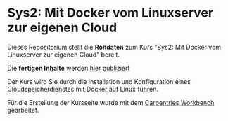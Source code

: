 # Sys2: Mit Docker vom Linuxserver zur eigenen Cloud

Dieses Repositorium stellt die **Rohdaten** zum Kurs "Sys2: Mit Docker vom Linuxserver zur eigenen Cloud" bereit.

Die **fertigen Inhalte** werden [hier publiziert](https://dr-eberle-zentrum.github.io/docker-linuxserver-cloud/)

Der Kurs wird Sie durch die Installation und Konfiguration eines Cloudspeicherdienstes mit Docker auf Linux führen.

Für die Erstellung der Kursseite wurde mit dem [Carpentries Workbench](https://carpentries.github.io/sandpaper-docs/) gearbeitet.
